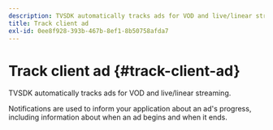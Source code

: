 ```yaml
---
description: TVSDK automatically tracks ads for VOD and live/linear streaming.
title: Track client ad
exl-id: 0ee8f928-393b-467b-8ef1-8b50758afda7
---
```

# Track client ad {#track-client-ad}

TVSDK automatically tracks ads for VOD and live/linear streaming.

Notifications are used to inform your application about an ad's progress, including information about when an ad begins and when it ends.
